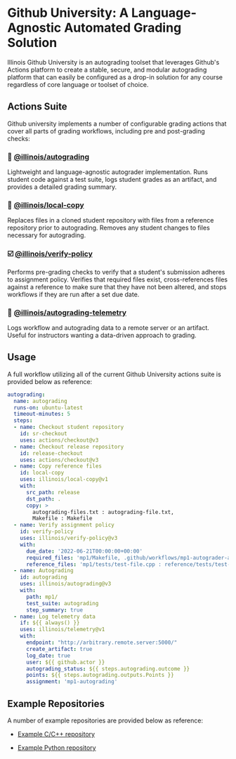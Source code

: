 # Github University: A Language-Agnostic Automated Grading Solution

Illinois Github University is an autograding toolset that leverages Github's Actions platform to create a stable, secure, and modular autograding platform that can easily be configured as a drop-in solution for any course regardless of core language or toolset of choice.

## Actions Suite

Github university implements a number of configurable grading actions that cover all parts of grading workflows, including pre and post-grading checks:

### :rocket: [@illinois/autograding](https://github.com/illinois/autograding/blob/main/doc/autograding.md) 

Lightweight and language-agnostic autograder implementation. Runs student code against a test suite, logs student grades as an artifact, and provides a detailed grading summary.

### :page_facing_up: [@illinois/local-copy](https://github.com/illinois/local-copy)

Replaces files in a cloned student repository with files from a reference repository prior to autograding. Removes any student changes to files necessary for autograding.

### :ballot_box_with_check: [@illinois/verify-policy](https://github.com/illinois/verify-policy)

Performs pre-grading checks to verify that a student's submission adheres to assignment policy. Verifies that required files exist, cross-references files against a reference to make sure that they have not been altered, and stops workflows if they are run after a set due date.

### :signal_strength: [@illinois/autograding-telemetry](https://github.com/illinois/autograding-telemetry)

Logs workflow and autograding data to a remote server or an artifact. Useful for instructors wanting a data-driven approach to grading.

## Usage

A full workflow utilizing all of the current Github University actions suite is provided below as reference:
```yaml
autograding:
  name: autograding
  runs-on: ubuntu-latest
  timeout-minutes: 5
  steps:
  - name: Checkout student repository
    id: sr-checkout
    uses: actions/checkout@v3
  - name: Checkout release repository
    id: release-checkout
    uses: actions/checkout@v3
  - name: Copy reference files
    id: local-copy
    uses: illinois/local-copy@v1
    with:
      src_path: release
      dst_path: .
      copy: >
        autograding-files.txt : autograding-file.txt,
        Makefile : Makefile
  - name: Verify assignment policy
    id: verify-policy
    uses: illinois/verify-policy@v3
    with:
      due_date: '2022-06-21T00:00:00+00:00'
      required_files: 'mp1/Makefile, .github/workflows/mp1-autograder-action.yml'
      reference_files: 'mp1/tests/test-file.cpp : reference/tests/test-file.cpp, mp1/Makefile : reference/Makefile'
  - name: Autograding
    id: autograding
    uses: illinois/autograding@v3
    with:
      path: mp1/
      test_suite: autograding
      step_summary: true
  - name: Log telemetry data
    if: ${{ always() }}
    uses: illinois/telemetry@v1
    with:
      endpoint: "http://arbitrary.remote.server:5000/"
      create_artifact: true
      log_date: true
      user: ${{ github.actor }}
      autograding_status: ${{ steps.autograding.outcome }}
      points: ${{ steps.autograding.outputs.Points }}
      assignment: 'mp1-autograding'
```

## Example Repositories

A number of example repositories are provided below as reference:

- [Example C/C++ repository](https://github.com/cs340-illinois/Example-Classroom-Repo-Default-)

- [Example Python repository](https://github.com/cs340-illinois/fa22_cs340_kennel2)




